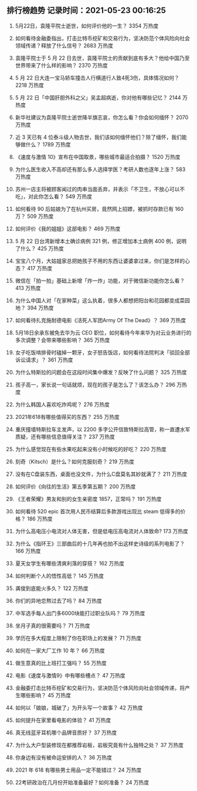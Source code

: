 
## 排行榜趋势 记录时间：2021-05-23 00:16:25
  
  1. 5月22日，袁隆平院士逝世，如何评价他的一生？ 3354 万热度
    
  2. 如何看待金融委指出，打击比特币挖矿和交易行为，坚决防范个体风险向社会领域传递？释放了什么信号？ 2683 万热度
    
  3. 袁隆平院士于 5 月 22 日去世，袁隆平院士的贡献到底有多大？他给中国乃至世界带来了什么样的影响？ 2370 万热度
    
  4. 5 月 22 日大连一宝马轿车撞击人行横道行人致4死3伤，具体情况如何？ 2218 万热度
    
  5. 5 月 22 日「中国肝胆外科之父」吴孟超病逝，你对他有哪些记忆？ 2144 万热度
    
  6. 新华社建议为袁隆平院士逝世降半旗志哀，你怎么看？你会如何缅怀？ 2070 万热度
    
  7. 近 3 天已有 4 位泰斗级人物去世，我们该如何缅怀他们？除了缅怀，我们能够做什么？ 1789 万热度
    
  8. 《速度与激情 10》宣布在中国取景，哪些城市最适合拍摄？ 1520 万热度
    
  9. 为什么医生收入不高却还有那么多人选择学医？考研人数也逐年上涨？ 583 万热度
    
  10. 苏州一店主将被顾客闻过的肉串当面丢弃，并表示「不卫生，不放心可以不吃」，对此你怎么看？ 549 万热度
    
  11. 如何看待 90 后姑娘为了在杭州买房，竟然网上招嫖，被抓时存款已有 160 万？ 509 万热度
    
  12. 如何评价《我的姐姐》这部电影？ 469 万热度
    
  13. 5 月 22 日台湾新增本土确诊病例 321 例，修正增加本土病例 400 例，说明了什么？ 425 万热度
    
  14. 宝宝八个月，大姑姐家总把她孩子不用的东西让婆婆拿过来，你们是怎样的心态？ 417 万热度
    
  15. 微信在「拍一拍」基础上新增「炸一炸」功能，对于微信新功能你怎么看？ 413 万热度
    
  16. 为什么中国人对「在家种菜」这么执着，很多人都想把阳台和花园都变成菜园地？ 394 万热度
    
  17. 如何看待扎克施耐德电影《活死人军团Army Of The Dead》？ 369 万热度
    
  18. 5月18日余承东被免去华为云 CEO 职位，如何看待今年来华为对云业务进行的多次调整？会带来哪些影响？ 365 万热度
    
  19. 女子吃饭啃排骨时磕掉一颗牙，女子怒告饭店，如何看待法院判决「驳回全部诉讼请求」？ 361 万热度
    
  20. 为什么特斯拉的问题会在这段时间集中爆发？反映了什么问题？ 325 万热度
    
  21. 孩子高一，家长说一句话就烦，现在的孩子是怎么了？该怎么办？ 296 万热度
    
  22. 为什么韩国人喜欢吃炸鸡呢？ 276 万热度
    
  23. 2021年618有哪些值得买的东西？ 255 万热度
    
  24. 重庆撞墙特斯拉车主发声，以 2200 多字公开信致特斯拉高管，称一直遭水军质疑，还有哪些信息值得关注？ 237 万热度
    
  25. 为什么感觉现在有些水果吃起来没有小时候吃的好吃？ 220 万热度
    
  26. 刻奇（Kitsch）是什么？如何克服刻奇？ 219 万热度
    
  27. 没有在C盘装东西，桌面也没文件，为什么C盘莫名其妙就满了？ 211 万热度
    
  28. 如何评价《向往的生活》第五季第五期？ 200 万热度
    
  29. 《王者荣耀》男友和别的女生亲密度 1857，正常吗？ 191 万热度
    
  30. 如何看待 520 epic 首次用人民币结算后多款游戏出现比 steam 低得多的价格？ 186 万热度
    
  31. 为什么高电压小电流对人体无害，但是低电压高电流对人体致命? 173 万热度
    
  32. 为什么《指环王》三部曲后的十几年再也拍不出这样史诗级的系列电影了？ 166 万热度
    
  33. 夏天女学生有哪些清爽利落的穿搭？ 162 万热度
    
  34. 如何判断个人的悟性高低？ 145 万热度
    
  35. 龚俊到底能火多久？ 122 万热度
    
  36. 你们的异地恋熬过去了吗？ 84 万热度
    
  37. 中军选手每人出门多6000块能打过职业队吗？ 79 万热度
    
  38. 坐月子真的很需要吗？ 71 万热度
    
  39. 学历在多大程度上限制了你在职场上的发展？ 71 万热度
    
  40. 如何在一家大厂工作 10 年？ 66 万热度
    
  41. 做生意真的比上班打工强吗？ 55 万热度
    
  42. 电影《速度与激情9》中有哪些槽点？ 47 万热度
    
  43. 金融委打击比特币挖矿和交易行为，坚决防范个体风险向社会领域传递，将产生哪些影响？ 45 万热度
    
  44. 如何以「娘娘，城破了」为开头写一个故事？ 42 万热度
    
  45. 如何提升在家里看电影的体验？ 41 万热度
    
  46. 真无线蓝牙耳机哪个品牌音质好？ 37 万热度
    
  47. 为什么大户型装修现在都推荐岩板，岩板究竟有什么独特之处？ 37 万热度
    
  48. 你身边有没有被命运安排的人？ 36 万热度
    
  49. 2021 年 618 有哪些男士用品一定不能错过？ 24 万热度
    
  50. 22考研政治在几月份开始准备最好？如何准备？ 24 万热度
    